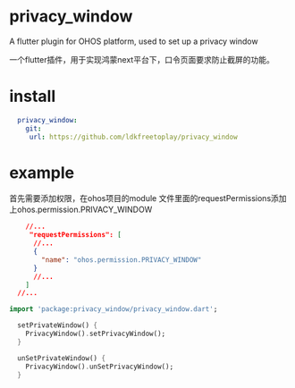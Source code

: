 # privacy_window
 A flutter plugin for OHOS platform, used to set up a privacy window

 一个flutter插件，用于实现鸿蒙next平台下，口令页面要求防止截屏的功能。
# install

``` YAML
  privacy_window:
    git:
     url: https://github.com/ldkfreetoplay/privacy_window
```

# example

首先需要添加权限，在ohos项目的module 文件里面的requestPermissions添加上ohos.permission.PRIVACY_WINDOW

``` json
    //...
     "requestPermissions": [
      //...
      {
        "name": "ohos.permission.PRIVACY_WINDOW"
      }
      //...
    ]
  //...
```


``` dart
import 'package:privacy_window/privacy_window.dart';

  setPrivateWindow() {
    PrivacyWindow().setPrivacyWindow();
  }

  unSetPrivateWindow() {
    PrivacyWindow().unSetPrivacyWindow();
  }

```
